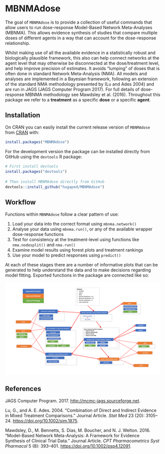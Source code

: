 
<!-- README.md is generated from README.Rmd. Please edit that file -->

# MBNMAdose

The goal of `MBNMAdose` is to provide a collection of useful commands
that allow users to run dose-response Model-Based Network Meta-Analyses
(MBNMA). This allows evidence synthesis of studies that compare multiple
doses of different agents in a way that can account for the
dose-response relationship.

Whilst making use of all the available evidence in a statistically
robust and biologically plausible framework, this also can help connect
networks at the agent level that may otherwise be disconnected at the
dose/treatment level, and help improve precision of estimates. It avoids
“lumping” of doses that is often done in standard Network Meta-Analysis
(NMA). All models and analyses are implemented in a Bayesian framework,
following an extension of the standard NMA methodology presented by (Lu
and Ades 2004) and are run in JAGS (JAGS Computer Program 2017). For
full details of dose-response MBNMA methodology see Mawdsley et
al. (2016). Throughout this package we refer to a **treatment** as a
specific **dose** or a specific **agent**.

## Installation

On CRAN you can easily install the current release version of
`MBNMAdose` from [CRAN](https://CRAN.R-project.org) with:

``` r
install.packages("MBNMAdose")
```

For the development version the package can be installed directly from
GitHub using the `devtools` R package:

``` r
# First install devtools
install.packages("devtools")

# Then install MBNMAdose directly from GitHub
devtools::install_github("hugaped/MBNMAdose")
```

## Workflow

Functions within `MBNMAdose` follow a clear pattern of use:

1.  Load your data into the correct format using `mbnma.network()`
2.  Analyse your data using `mbnma.run()`, or any of the available
    wrapper dose-response functions
3.  Test for consistency at the treatment-level using functions like
    `nma.nodesplit()` and `nma.run()`
4.  Examine model results using forest plots and treatment rankings
5.  Use your model to predict responses using `predict()`

At each of these stages there are a number of informative plots that can
be generated to help understand the data and to make decisions regarding
model fitting. Exported functions in the package are connected like so:

![Workflow](man/figures/functionstructure.png)

## References

<div id="refs" class="references">

<div id="ref-jags">

JAGS Computer Program. 2017. <http://mcmc-jags.sourceforge.net>.

</div>

<div id="ref-lu2004">

Lu, G., and A. E. Ades. 2004. “Combination of Direct and Indirect
Evidence in Mixed Treatment Comparisons.” Journal Article. *Stat Med* 23
(20): 3105–24. <https://doi.org/10.1002/sim.1875>.

</div>

<div id="ref-mawdsley2016">

Mawdsley, D., M. Bennetts, S. Dias, M. Boucher, and N. J. Welton. 2016.
“Model-Based Network Meta-Analysis: A Framework for Evidence Synthesis
of Clinical Trial Data.” Journal Article. *CPT Pharmacometrics Syst
Pharmacol* 5 (8): 393–401. <https://doi.org/10.1002/psp4.12091>.

</div>

</div>
